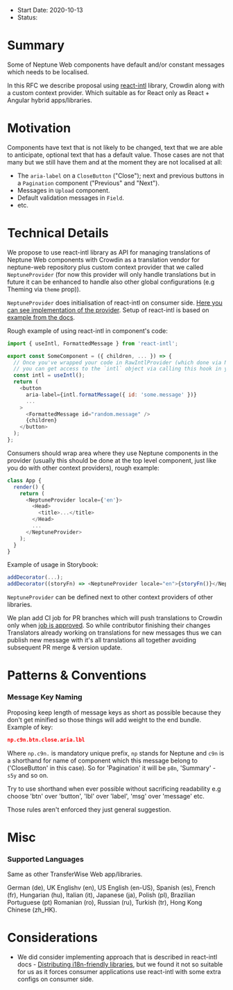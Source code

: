 - Start Date: 2020-10-13
- Status:

# Summary

Some of Neptune Web components have default and/or constant messages which needs to be localised.

In this RFC we describe proposal using [react-intl](https://formatjs.io/docs/react-intl) library, Crowdin along with a custom context provider. Which suitable as for React only as React + Angular hybrid apps/libraries.

# Motivation

Components have text that is not likely to be changed, text that we are able to anticipate, optional text that has a default value. Those cases are not that many but we still have them and at the moment they are not localised at all:

- The `aria-label` on a `CloseButton` ("Close"); next and previous buttons in a `Pagination` component ("Previous" and "Next").
- Messages in `Upload` component.
- Default validation messages in `Field`.
- etc.

# Technical Details

We propose to use react-intl library as API for managing translations of Neptune Web components with Crowdin as a translation vendor for neptune-web repository plus custom context provider that we called `NeptuneProvider` (for now this provider will only handle translations but in future it can be enhanced to handle also other global configurations (e.g Theming via `theme` prop)).

`NeptuneProvider` does initialisation of react-intl on consumer side. [Here you can see implementation of the provider](https://github.com/transferwise/neptune-web/blob/translation-react-intl/packages/components/src/common/neptuneProvider/NeptuneProvider.js). Setup of react-intl is based on [example from the docs](https://formatjs.io/docs/react-intl/components/#rawintlprovider).

Rough example of using react-intl in component's code:

```js
import { useIntl, FormattedMessage } from 'react-intl';

export const SomeComponent = ({ children, ... }) => {
  // Once you've wrapped your code in RawIntlProvider (which done via NeptuneProvider),
  // you can get access to the `intl` object via calling this hook in your functional components
  const intl = useIntl();
  return (
    <button
      aria-label={intl.formatMessage({ id: 'some.message' })}
      ...
    >
      <FormattedMessage id="random.message" />
      {children}
    </button>
  );
};
```

Consumers should wrap area where they use Neptune components in the provider (usually this should be done at the top level component, just like you do with other context providers), rough example:

```js
class App {
  render() {
    return (
      <NeptuneProvider locale={'en'}>
        <Head>
          <title>...</title>
        </Head>
        ...
      </NeptuneProvider>
    );
  }
}
```

Example of usage in Storybook:

```js
addDecorator(...);
addDecorator((storyFn) => <NeptuneProvider locale="en">{storyFn()}</NeptuneProvider>);
```

`NeptuneProvider` can be defined next to other context providers of other libraries.

We plan add CI job for PR branches which will push translations to Crowdin only when [job is approved](https://circleci.com/docs/2.0/workflows/#holding-a-workflow-for-a-manual-approval).
So while contributor finishing their changes Translators already working on translations for new messages thus we can publish new message with it's all translations all together avoiding subsequent PR merge & version update.

# Patterns & Conventions

### Message Key Naming

Proposing keep length of message keys as short as possible because they don't get minified so those things will add weight to the end bundle. Example of key:

```json
np.c9n.btn.close.aria.lbl
```

Where `np.c9n.` is mandatory unique prefix, `np` stands for Neptune and `c9n` is a shorthand for name of component which this message belong to ('CloseButton' in this case).
So for 'Pagination' it will be `p8n`, 'Summary' - `s5y` and so on.

Try to use shorthand when ever possible without sacrificing readability e.g choose 'btn' over 'button', 'lbl' over 'label', 'msg' over 'message' etc.

Those rules aren't enforced they just general suggestion.

# Misc

### Supported Languages

Same as other TransferWise Web app/libraries.

German (de), UK Englishv (en), US English (en-US), Spanish (es),
French (fr), Hungarian (hu), Italian (it), Japanese (ja), Polish (pl), Brazilian Portuguese (pt)
Romanian (ro), Russian (ru), Turkish (tr), Hong Kong Chinese (zh_HK).

# Considerations

- We did consider implementing approach that is described in react-intl docs - [Distributing i18n-friendly libraries](https://formatjs.io/docs/guides/distribute-libraries/), but we found it not so suitable for us as it forces consumer applications use react-intl with some extra configs on consumer side. 

